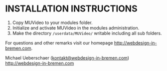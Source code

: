 INSTALLATION INSTRUCTIONS
=========================

1) Copy MUVideo to your modules folder.
2) Initialize and activate MUVideo in the modules administration.
3) Make the directory `/userdata/MUVideo/` writable including all sub folders.

For questions and other remarks visit our homepage http://webdesign-in-bremen.com.

Michael Ueberschaer (kontakt@webdesign-in-bremen.com)
http://webdesign-in-bremen.com
